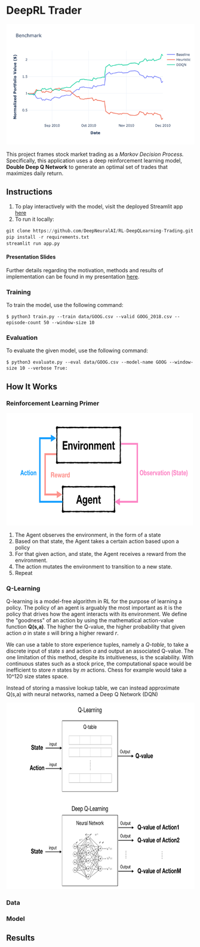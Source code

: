 # DeepRL Trader

![trader](public/benchmark.png)

This project frames stock market trading as a _Markov Decision Process._ Specifically, this application uses a deep reinforcement learning model, **Double Deep Q Network** to generate an optimal set of trades that maximizes daily return.

## Instructions

1. To play interactively with the model, visit the deployed Streamlit app [here](http://bit.ly/DeepRLTrader)
2. To run it locally:
```python
git clone https://github.com/DeepNeuralAI/RL-DeepQLearning-Trading.git
pip install -r requirements.txt
streamlit run app.py
```

#### Presentation Slides

Further details regarding the motivation, methods and results of implementation can be found in my presentation [here](http://bit.ly/Aaron-Mendonsa-DeepRLSlides).

### Training

To train the model, use the following command:
```
$ python3 train.py --train data/GOOG.csv --valid GOOG_2018.csv --episode-count 50 --window-size 10
```

### Evaluation

To evaluate the given model, use the following command:
```
$ python3 evaluate.py --eval data/GOOG.csv --model-name GOOG --window-size 10 --verbose True:
```

## How It Works

### Reinforcement Learning Primer
<img src ="public/rl_diagram.png" height=300 width=500>

1. The Agent observes the environment, in the form of a state
2. Based on that state, the Agent takes a certain action based upon a policy
3. For that given action, and state, the Agent receives a reward from the environment.
4. The action mutates the environment to transition to a new state.
5. Repeat


### Q-Learning
Q-learning is a model-free algorithm in RL for the purpose of learning a policy. The policy of an agent is arguably the most important as it is the policy that drives how the agent interacts with its environment. We define the "goodness" of an action by using the mathematical action-value function **Q(s,a)**. The higher the Q-value, the higher probability that given action _a_ in state _s_ will bring a higher reward _r_.

We can use a table to store experience tuples, namely a _Q-table_, to take a discrete input of state _s_ and action _a_  and output an associated Q-value. The one limitation of this method, despite its intuitiveness, is the scalability. With continuous states such as a stock price, the computational space would be inefficient to store _n_ states by _m_ actions. Chess for example would take a 10^120 size states space.

Instead of storing a massive lookup table, we can instead approximate Q(s,a) with neural networks, named a Deep Q Network (DQN)

<img src="public/dqn.png" height=500 width=700>



### Data

### Model

## Results
